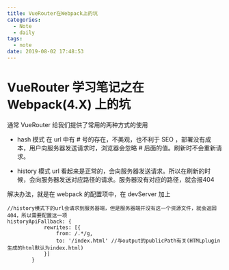 ```yaml
---
title: VueRouter在Webpack上的坑
categories:
  - Note
  - daily
tags:
  - note
date: 2019-08-02 17:48:53
---
```


# VueRouter 学习笔记之在 Webpack(4.X) 上的坑

通常 VueRouter 给我们提供了常用的两种方式的使用

* hash 模式
  在 url 中有 # 号的存在，不美观，也不利于 SEO ，部署没有成本，用户向服务器发送请求时，浏览器会忽略 # 后面的值。刷新时不会重新请求。

* history 模式
  url 看起来是正常的，会向服务器发送请求。所以在刷新的时候，会向服务器发送对应路径的请求。服务器没有对应的路径，就会报404


解决办法，就是在 webpack 的配置项中，在 devServer 加上

```
//history模式下的url会请求到服务器端，但是服务器端并没有这一个资源文件，就会返回404，所以需要配置这一项
historyApiFallback: {
            rewrites: [{
                from: /.*/g,
                to: '/index.html' //与output的publicPath有关(HTMLplugin生成的html默认为index.html)
            }]
        }
```